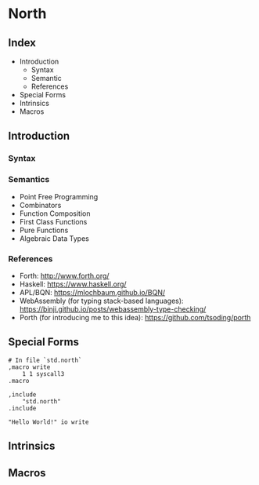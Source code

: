 # North

## Index

- Introduction
  - Syntax
  - Semantic
  - References
- Special Forms
- Intrinsics
- Macros

## Introduction

### Syntax

### Semantics

- Point Free Programming
- Combinators
- Function Composition
- First Class Functions
- Pure Functions
- Algebraic Data Types

### References

- Forth: http://www.forth.org/
- Haskell: https://www.haskell.org/
- APL/BQN: https://mlochbaum.github.io/BQN/
- WebAssembly (for typing stack-based languages): https://binji.github.io/posts/webassembly-type-checking/
- Porth (for introducing me to this idea): https://github.com/tsoding/porth

## Special Forms

```forth
# In file `std.north`
,macro write
    1 1 syscall3
.macro
```

```forth
,include
    "std.north"
.include

"Hello World!" io write
```

## Intrinsics

## Macros

